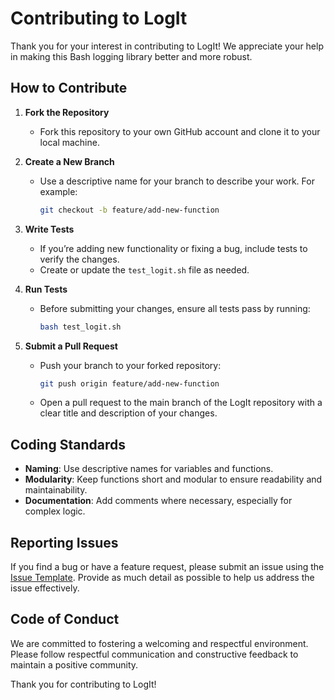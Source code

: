 # Contributing to LogIt

Thank you for your interest in contributing to LogIt! We appreciate your help in making this Bash logging library better and more robust.

## How to Contribute

1. **Fork the Repository**
   - Fork this repository to your own GitHub account and clone it to your local machine.

2. **Create a New Branch**
   - Use a descriptive name for your branch to describe your work. For example:
     ```bash
     git checkout -b feature/add-new-function
     ```

3. **Write Tests**
   - If you’re adding new functionality or fixing a bug, include tests to verify the changes.
   - Create or update the `test_logit.sh` file as needed.

4. **Run Tests**
   - Before submitting your changes, ensure all tests pass by running:
     ```bash
     bash test_logit.sh
     ```

5. **Submit a Pull Request**
   - Push your branch to your forked repository:
     ```bash
     git push origin feature/add-new-function
     ```
   - Open a pull request to the main branch of the LogIt repository with a clear title and description of your changes.

## Coding Standards

- **Naming**: Use descriptive names for variables and functions.
- **Modularity**: Keep functions short and modular to ensure readability and maintainability.
- **Documentation**: Add comments where necessary, especially for complex logic.

## Reporting Issues

If you find a bug or have a feature request, please submit an issue using the [Issue Template](https://github.com/abdulazizyas/LogIt/issues). Provide as much detail as possible to help us address the issue effectively.

## Code of Conduct

We are committed to fostering a welcoming and respectful environment. Please follow respectful communication and constructive feedback to maintain a positive community.

Thank you for contributing to LogIt!
